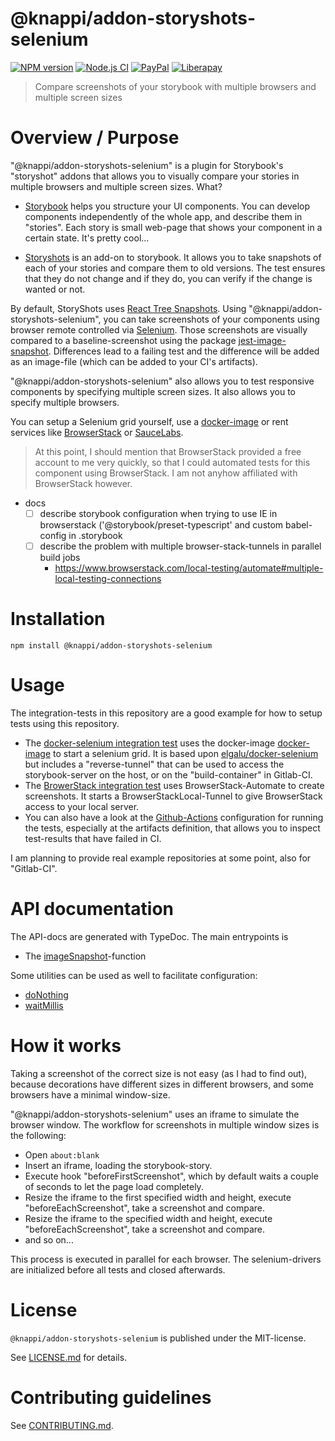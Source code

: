 # @knappi/addon-storyshots-selenium

[![NPM version](https://img.shields.io/npm/v/@knappi/addon-storyshots-selenium.svg)](https://npmjs.com/package/@knappi/addon-storyshots-selenium)
[![Node.js CI](https://github.com/nknapp/addons-storyshots-selenium/workflows/Node.js%20CI/badge.svg)](https://github.com/nknapp/addons-storyshots-selenium/actions?query=workflow%3A%22Node.js+CI%22)
[![PayPal](https://img.shields.io/badge/paypal-donate-yellow.svg)](https://www.paypal.com/cgi-bin/webscr?cmd=_s-xclick&hosted_button_id=GB656ZSAEQEXN&source=url)
[![Liberapay](https://img.shields.io/badge/liberapay-donate-yellow.svg)](https://liberapay.com/nils.knappmeier/donate)

> Compare screenshots of your storybook with multiple browsers and
> multiple screen sizes

# Overview / Purpose

"@knappi/addon-storyshots-selenium" is a plugin for Storybook's
"storyshot" addons that allows you to visually compare your stories in
multiple browsers and multiple screen sizes. What?

- [Storybook](https://storybook.js.org) helps you structure your UI
  components. You can develop components independently of the whole
  app, and describe them in "stories". Each story is small web-page
  that shows your component in a certain state. It's pretty cool...

- [Storyshots](https://storybook.js.org/docs/testing/structural-testing/)
  is an add-on to storybook. It allows you to take snapshots of each
  of your stories and compare them to old versions. The test ensures
  that they do not change and if they do, you can verify if the change
  is wanted or not.

By default, StoryShots uses
[React Tree Snapshots](https://jestjs.io/blog/2016/07/27/jest-14.html).
Using "@knappi/addon-storyshots-selenium", you can take screenshots of
your components using browser remote controlled via
[Selenium](https://www.selenium.dev/). Those screenshots are visually
compared to a baseline-screenshot using the package
[jest-image-snapshot](https://npmjs.com/package/jest-image-snapshot).
Differences lead to a failing test and the difference will be added as
an image-file (which can be added to your CI's artifacts).

"@knappi/addon-storyshots-selenium" also allows you to test responsive
components by specifying multiple screen sizes. It also allows you to
specify multiple browsers.

You can setup a Selenium grid yourself, use a
[docker-image](https://github.com/containerize-my-server/docker-image-selenium-with-tunnel)
or rent services like [BrowserStack](https://browserstack.com) or
[SauceLabs](https://saucelabs.com/).

> At this point, I should mention that BrowserStack provided a free
> account to me very quickly, so that I could automated tests for this
> component using BrowserStack. I am not anyhow affiliated with
> BrowserStack however.

- docs
  - [ ] describe storybook configuration when trying to use IE in
        browserstack ('@storybook/preset-typescript' and custom
        babel-config in .storybook
  - [ ] describe the problem with multiple browser-stack-tunnels in
        parallel build jobs
    - https://www.browserstack.com/local-testing/automate#multiple-local-testing-connections

# Installation

```
npm install @knappi/addon-storyshots-selenium
```

# Usage

The integration-tests in this repository are a good example for how to
setup tests using this repository.

- The
  [docker-selenium integration test](integration-tests/docker-selenium.test.ts)
  uses the docker-image
  [docker-image](https://github.com/containerize-my-server/docker-image-selenium-with-tunnel)
  to start a selenium grid. It is based upon
  [elgalu/docker-selenium](https://github.com/elgalu/docker-selenium)
  but includes a "reverse-tunnel" that can be used to access the
  storybook-server on the host, or on the "build-container" in
  Gitlab-CI.
- The
  [BrowerStack integration test](integration-tests/browserstack.test.ts-snapshots)
  uses BrowserStack-Automate to create screenshots. It starts a
  BrowserStackLocal-Tunnel to give BrowserStack access to your local
  server.
- You can also have a look at the
  [Github-Actions](.github/workflows/node.js.yml) configuration for
  running the tests, especially at the artifacts definition, that
  allows you to inspect test-results that have failed in CI.

I am planning to provide real example repositories at some point, also
for "Gitlab-CI".

# API documentation

The API-docs are generated with TypeDoc. The main entrypoints is

- The [imageSnapshot](./apidocs/README.md#imagesnapshot)-function

Some utilities can be used as well to facilitate configuration:

- [doNothing](README.md#donothing)
- [waitMillis](README.md#waitmillis)

# How it works

Taking a screenshot of the correct size is not easy (as I had to find
out), because decorations have different sizes in different browsers,
and some browsers have a minimal window-size.

"@knappi/addon-storyshots-selenium" uses an iframe to simulate the
browser window. The workflow for screenshots in multiple window sizes
is the following:

- Open `about:blank`
- Insert an iframe, loading the storybook-story.
- Execute hook "beforeFirstScreenshot", which by default waits a
  couple of seconds to let the page load completely.
- Resize the iframe to the first specified width and height, execute
  "beforeEachScreenshot", take a screenshot and compare.
- Resize the iframe to the specified width and height, execute
  "beforeEachScreenshot", take a screenshot and compare.
- and so on...

This process is executed in parallel for each browser. The
selenium-drivers are initialized before all tests and closed
afterwards.

# License

`@knappi/addon-storyshots-selenium` is published under the
MIT-license.

See [LICENSE.md](LICENSE.md) for details.

# Contributing guidelines

See [CONTRIBUTING.md](CONTRIBUTING.md).
